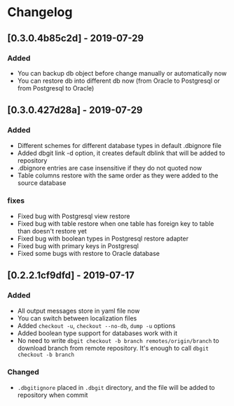 # Changelog

## [0.3.0.4b85c2d] - 2019-07-29
### Added
 - You can backup db object before change manually or automatically now
 - You can restore db into different db now (from Oracle to Postgresql or from Postgresql to Oracle)

## [0.3.0.427d28a] - 2019-07-29
### Added
- Different schemes for different database types in default .dbignore file
- Added dbgit link -d option, it creates default dblink that will be added to repository
- .dbignore entries are case insensitive if they do not quoted now
- Table columns restore with the same order as they were added to the source database

### fixes
- Fixed bug with Postgresql view restore
- Fixed bug with table restore when one table has foreign key to table than doesn't restore yet
- Fixed bug with boolean types in Postgresql restore adapter
- Fixed bug with primary keys in Postgresql
- Fixed some bugs with restore to Oracle database

## [0.2.2.1cf9dfd] - 2019-07-17
### Added
- All output messages store in yaml file now
- You can switch between localization files 
- Added `checkout -u`, `checkout --no-db`, `dump -u` options
- Added boolean type support for databases work with it
- No need to write `dbgit checkout -b branch remotes/origin/branch` to download branch from remote repository. It's enough to call `dbgit checkout -b branch`

### Changed
- `.dbgitignore` placed in `.dbgit` directory, and the file will be added to repository when commit

